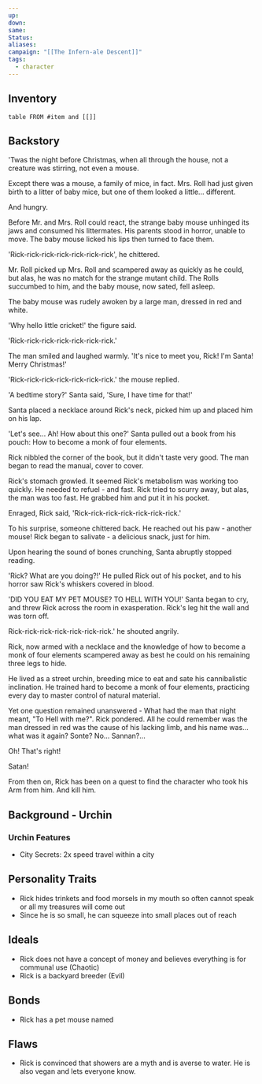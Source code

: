 ```yaml
---
up: 
down: 
same: 
Status: 
aliases: 
campaign: "[[The Infern-ale Descent]]"
tags:
  - character
---
```


## Inventory
```dataview
table FROM #item and [[]]
```
## Backstory

'Twas the night before Christmas, when all through the house, not a creature was stirring, not even a mouse.

Except there was a mouse, a family of mice, in fact. Mrs. Roll had just given birth to a litter of baby mice, but one of them looked a little... different.

And hungry.

Before Mr. and Mrs. Roll could react, the strange baby mouse unhinged its jaws and consumed his littermates. His parents stood in horror, unable to move. The baby mouse licked his lips then turned to face them.

'Rick-rick-rick-rick-rick-rick-rick', he chittered.

Mr. Roll picked up Mrs. Roll and scampered away as quickly as he could, but alas, he was no match for the strange mutant child. The Rolls succumbed to him, and the baby mouse, now sated, fell asleep.

The baby mouse was rudely awoken by a large man, dressed in red and white.

'Why hello little cricket!' the figure said.

'Rick-rick-rick-rick-rick-rick-rick.'

The man smiled and laughed warmly. 'It's nice to meet you, Rick! I'm Santa! Merry Christmas!'

'Rick-rick-rick-rick-rick-rick-rick.' the mouse replied.

'A bedtime story?' Santa said, 'Sure, I have time for that!'

Santa placed a necklace around Rick's neck, picked him up and placed him on his lap.

'Let's see... Ah! How about this one?' Santa pulled out a book from his pouch: How to become a monk of four elements.

Rick nibbled the corner of the book, but it didn't taste very good. The man began to read the manual, cover to cover.

Rick's stomach growled. It seemed Rick's metabolism was working too quickly. He needed to refuel - and fast. Rick tried to scurry away, but alas, the man was too fast. He grabbed him and put it in his pocket.

Enraged, Rick said, 'Rick-rick-rick-rick-rick-rick-rick.'

To his surprise, someone chittered back. He reached out his paw - another mouse! Rick began to salivate - a delicious snack, just for him.

Upon hearing the sound of bones crunching, Santa abruptly stopped reading.

'Rick? What are you doing?!' He pulled Rick out of his pocket, and to his horror saw Rick's whiskers covered in blood.

'DID YOU EAT MY PET MOUSE? TO HELL WITH YOU!' Santa began to cry, and threw Rick across the room in exasperation. Rick's leg hit the wall and was torn off.

Rick-rick-rick-rick-rick-rick-rick.' he shouted angrily.

Rick, now armed with a necklace and the knowledge of how to become a monk of four elements scampered away as best he could on his remaining three legs to hide.

He lived as a street urchin, breeding mice to eat and sate his cannibalistic inclination. He trained hard to become a monk of four elements, practicing every day to master control of natural material.

Yet one question remained unanswered - What had the man that night meant, "To Hell with me?". Rick pondered. All he could remember was the man dressed in red was the cause of his lacking limb, and his name was... what was it again? Sonte? No... Sannan?...

Oh! That's right!

Satan!

From then on, Rick has been on a quest to find the character who took his Arm from him. And kill him.

## Background - Urchin

### Urchin Features

- City Secrets: 2x speed travel within a city

## Personality Traits

- Rick hides trinkets and food morsels in my mouth so often cannot speak or all my treasures will come out
- Since he is so small, he can squeeze into small places out of reach

## Ideals

- Rick does not have a concept of money and believes everything is for communal use (Chaotic)
- Rick is a backyard breeder (Evil)

## Bonds

- Rick has a pet mouse named

## Flaws

- Rick is convinced that showers are a myth and is averse to water. He is also vegan and lets everyone know.